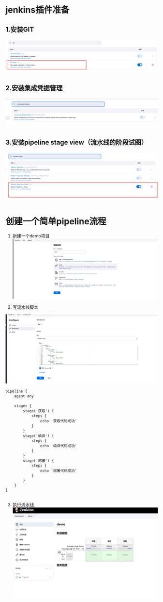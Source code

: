 # jenkins插件准备

## 1.安装GIT
![img.png](imgs/02-001.png)
## 2.安装集成凭据管理
![img.png](imgs/02-002.png)
## 3.安装pipeline stage view（流水线的阶段试图）

![img.png](imgs/02-003.png)


# 创建一个简单pipeline流程

1. 新建一个demo项目
![img.png](imgs/02-004.png)

2. 写流水线脚本

![img.png](imgs/02-005.png)

```
pipeline {
    agent any

    stages {
        stage('获取') {
            steps {
                echo '获取代码成功'
            }
        }
        stage('编译') {
            steps {
                echo '编译代码成功'
            }
        }
        stage('部署') {
            steps {
                echo '部署代码成功'
            }
        }
    }
}


```

3. 执行流水线
![img.png](imgs/02-006.png)